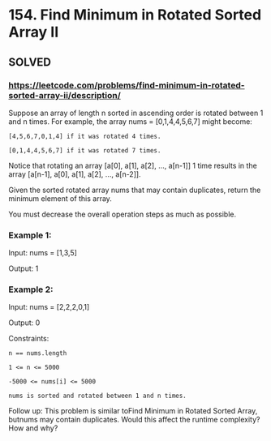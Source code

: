 # 154. Find Minimum in Rotated Sorted Array II

## SOLVED
### https://leetcode.com/problems/find-minimum-in-rotated-sorted-array-ii/description/
Suppose an array of length n sorted in ascending order is rotated between 1 and n times. For example, the array nums = [0,1,4,4,5,6,7] might become:





	[4,5,6,7,0,1,4] if it was rotated 4 times.

	[0,1,4,4,5,6,7] if it was rotated 7 times.





Notice that rotating an array [a[0], a[1], a[2], ..., a[n-1]] 1 time results in the array [a[n-1], a[0], a[1], a[2], ..., a[n-2]].



Given the sorted rotated array nums that may contain duplicates, return the minimum element of this array.



You must decrease the overall operation steps as much as possible.





### Example 1:

Input: nums = [1,3,5]


Output: 1

### Example 2:

Input: nums = [2,2,2,0,1]


Output: 0





Constraints:





	n == nums.length

	1 <= n <= 5000

	-5000 <= nums[i] <= 5000

	nums is sorted and rotated between 1 and n times.







Follow up: This problem is similar toFind Minimum in Rotated Sorted Array, butnums may contain duplicates. Would this affect the runtime complexity? How and why?





